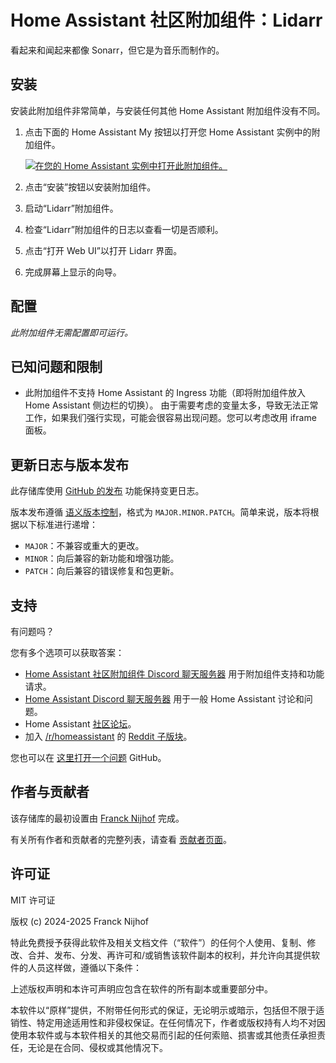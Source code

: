 # Home Assistant 社区附加组件：Lidarr

看起来和闻起来都像 Sonarr，但它是为音乐而制作的。

## 安装

安装此附加组件非常简单，与安装任何其他 Home Assistant 附加组件没有不同。

1. 点击下面的 Home Assistant My 按钮以打开您 Home Assistant 实例中的附加组件。

   [![在您的 Home Assistant 实例中打开此附加组件。][addon-badge]][addon]

1. 点击“安装”按钮以安装附加组件。
1. 启动“Lidarr”附加组件。
1. 检查“Lidarr”附加组件的日志以查看一切是否顺利。
1. 点击“打开 Web UI”以打开 Lidarr 界面。
1. 完成屏幕上显示的向导。

## 配置

_此附加组件无需配置即可运行。_

## 已知问题和限制

- 此附加组件不支持 Home Assistant 的 Ingress 功能（即将附加组件放入 Home Assistant 侧边栏的切换）。
  由于需要考虑的变量太多，导致无法正常工作，如果我们强行实现，可能会很容易出现问题。您可以考虑改用 iframe 面板。

## 更新日志与版本发布

此存储库使用 [GitHub 的发布][releases] 功能保持变更日志。

版本发布遵循 [语义版本控制][semver]，格式为 `MAJOR.MINOR.PATCH`。简单来说，版本将根据以下标准进行递增：

- `MAJOR`：不兼容或重大的更改。
- `MINOR`：向后兼容的新功能和增强功能。
- `PATCH`：向后兼容的错误修复和包更新。

## 支持

有问题吗？

您有多个选项可以获取答案：

- [Home Assistant 社区附加组件 Discord 聊天服务器][discord] 用于附加组件支持和功能请求。
- [Home Assistant Discord 聊天服务器][discord-ha] 用于一般 Home Assistant 讨论和问题。
- Home Assistant [社区论坛][forum]。
- 加入 [/r/homeassistant][reddit] 的 [Reddit 子版块][reddit]。

您也可以在 [这里打开一个问题][issue] GitHub。

## 作者与贡献者

该存储库的最初设置由 [Franck Nijhof][frenck] 完成。

有关所有作者和贡献者的完整列表，请查看 [贡献者页面][contributors]。

## 许可证

MIT 许可证

版权 (c) 2024-2025 Franck Nijhof

特此免费授予获得此软件及相关文档文件（“软件”）的任何个人使用、复制、修改、合并、发布、分发、再许可和/或销售该软件副本的权利，并允许向其提供软件的人员这样做，遵循以下条件：

上述版权声明和本许可声明应包含在软件的所有副本或重要部分中。

本软件以“原样”提供，不附带任何形式的保证，无论明示或暗示，包括但不限于适销性、特定用途适用性和非侵权保证。在任何情况下，作者或版权持有人均不对因使用本软件或与本软件相关的其他交易而引起的任何索赔、损害或其他责任承担责任，无论是在合同、侵权或其他情况下。

[addon-badge]: https://my.home-assistant.io/badges/supervisor_addon.svg
[addon]: https://my.home-assistant.io/redirect/supervisor_addon/?addon=a0d7b954_lidarr&repository_url=https%3A%2F%2Fgithub.com%2Fhassio-addons%2Frepository
[contributors]: https://github.com/hassio-addons/addon-lidarr/graphs/contributors
[discord-ha]: https://discord.gg/c5DvZ4e
[discord]: https://discord.me/hassioaddons
[forum]: https://community.home-assistant.io/t/?u=frenck
[frenck]: https://github.com/frenck
[issue]: https://github.com/hassio-addons/addon-lidarr/issues
[reddit]: https://reddit.com/r/homeassistant
[releases]: https://github.com/hassio-addons/addon-lidarr/releases
[semver]: http://semver.org/spec/v2.0.0.html